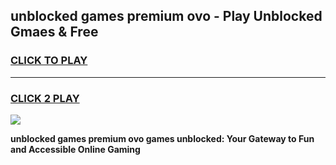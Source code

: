 
## unblocked games premium ovo - Play Unblocked Gmaes & Free
<h3>
<a href="https://news.freeplayer.one?title=unblocked_games_premium_ovo&ref=16F">CLICK TO PLAY</a></h3>
<hr>

<h3>
<a href="https://news.freeplayer.one?title=unblocked_games_premium_ovo&ref=16F">CLICK 2 PLAY</a>
  
</h3>

<a href="https://news.freeplayer.one?title=unblocked_games_premium_ovo&ref=16F/"><img src="https://clearcache.store/games.png"></a>


**unblocked games premium ovo games unblocked: Your Gateway to Fun and Accessible Online Gaming**
